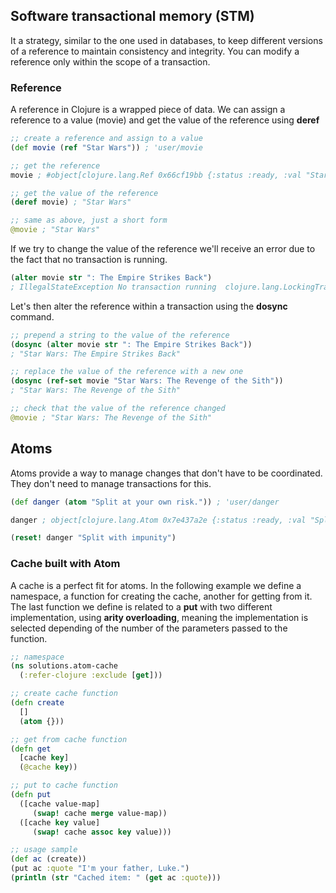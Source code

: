 ## Software transactional memory (STM)
It a strategy, similar to the one used in databases, to keep different versions of a reference to maintain consistency and integrity. You can modify a reference only within the scope of a transaction.

### Reference
A reference in Clojure is a wrapped piece of data. We can assign a reference to a value (movie) and get the value of the reference using **deref**

```clojure
;; create a reference and assign to a value
(def movie (ref "Star Wars")) ; 'user/movie

;; get the reference
movie ; #object[clojure.lang.Ref 0x66cf19bb {:status :ready, :val "Star Wars"}]

;; get the value of the reference
(deref movie) ; "Star Wars"

;; same as above, just a short form
@movie ; "Star Wars"
```

If we try to change the value of the reference we'll receive an error due to the fact that no transaction is running.

```clojure
(alter movie str ": The Empire Strikes Back")
; IllegalStateException No transaction running  clojure.lang.LockingTransaction.getEx (LockingTransaction.java:208)
```

Let's then alter the reference within a transaction using the **dosync** command.

```clojure
;; prepend a string to the value of the reference
(dosync (alter movie str ": The Empire Strikes Back"))
; "Star Wars: The Empire Strikes Back"

;; replace the value of the reference with a new one
(dosync (ref-set movie "Star Wars: The Revenge of the Sith"))
; "Star Wars: The Revenge of the Sith"

;; check that the value of the reference changed
@movie ; "Star Wars: The Revenge of the Sith"
```

## Atoms
Atoms provide a way to manage changes that don't have to be coordinated. They don't need to manage transactions for this.

```clojure
(def danger (atom "Split at your own risk.")) ; 'user/danger

danger ; object[clojure.lang.Atom 0x7e437a2e {:status :ready, :val "Split at your own risk."}]

(reset! danger "Split with impunity")
```

### Cache built with Atom
A cache is a perfect fit for atoms. In the following example we define a namespace, a function for creating the cache, another for getting from it. The last function we define is related to a **put** with two different implementation, using **arity overloading**, meaning the implementation is selected depending of the number of the parameters passed to the function.

```clojure
;; namespace
(ns solutions.atom-cache
  (:refer-clojure :exclude [get]))

;; create cache function
(defn create
  []
  (atom {}))

;; get from cache function
(defn get
  [cache key]
  (@cache key))

;; put to cache function
(defn put
  ([cache value-map]
     (swap! cache merge value-map))
  ([cache key value]
     (swap! cache assoc key value)))

;; usage sample
(def ac (create))
(put ac :quote "I'm your father, Luke.")
(println (str "Cached item: " (get ac :quote)))
```
